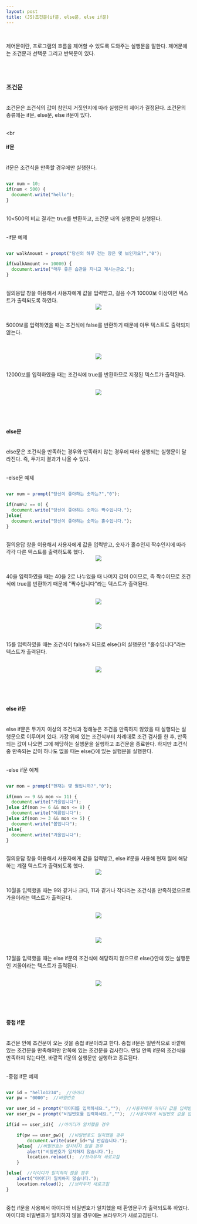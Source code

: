 ```yaml
---
layout: post
title: (JS)조건문(if문, else문, else if문)
---
```


<br>

제어문이란, 프로그램의 흐름을 제어할 수 있도록 도와주는 실행문을 말한다. 제어문에는 조건문과 선택문 그리고 반복문이 있다.

<br>
<br>

### 조건문
<br>
조건문은 조건식의 값이 참인지 거짓인지에 따라 실행문의 제어가 결정된다. 조건문의 종류에는 if문, else문, else if문이 있다.

<br>
<br>

<br

#### if문
<br>
if문은 조건식을 만족할 경우에만 실행한다.
<br>

``` javascript

var num = 10;
if(num < 500) {
  document.write("hello");
}

```

<br>
10<500의 비교 결과는 true를 반환하고, 조건문 내의 실행문이 실행된다.

<br>
<br>

-if문 예제

``` javascript

var walkAmount = prompt("당신의 하루 걷는 양은 몇 보인가요?","0");

if(walkAmount >= 10000) {
  document.write("매우 좋은 습관을 지니고 계시는군요.");
}

```

<br>
질의응답 창을 이용해서 사용자에게 값을 입력받고, 걸음 수가 10000보 이상이면 텍스트가 출력되도록 하였다.

<br>
<center><img src="https://hyeyeong1011.github.io/img/if문예제.png"></center>
<br>

5000보를 입력하였을 때는 조건식에 false를 반환하기 때문에 아무 텍스트도 출력되지 않는다.

<br>
<br>
<center><img src="https://hyeyeong1011.github.io/img/if문예제2.png"></center>
<br>

12000보를 입력하였을 때는 조건식에 true를 반환하므로 지정된 텍스트가 출력된다.

<br>
<center><img src="https://hyeyeong1011.github.io/img/if문예제3.png"></center>
<br>

<br>
<br>
<br>

#### else문
<br>
else문은 조건식을 만족하는 경우와 만족하지 않는 경우에 따라 실행되는 실행문이 달라진다. 즉, 두가지 결과가 나올 수 있다.
<br>
<br>

-else문 예제

``` javascript

var num = prompt("당신이 좋아하는 숫자는?","0");

if(num%2 == 0) {
  document.write("당신이 좋아하는 숫자는 짝수입니다.");
}else{
  document.write("당신이 좋아하는 숫자는 홀수입니다.");
}

```

<br>
질의응답 창을 이용해서 사용자에게 값을 입력받고, 숫자가 홀수인지 짝수인지에 따라 각각 다른 텍스트를 출력하도록 했다.

<br>
<center><img src="https://hyeyeong1011.github.io/img/else문예제.png"></center>
<br>

40을 입력하였을 때는 40을 2로 나누었을 때 나머지 값이 0이므로, 즉 짝수이므로 조건식에 true를 반환하기 때문에 "짝수입니다"라는 텍스트가 출력된다. 

<br>
<center><img src="https://hyeyeong1011.github.io/img/else문예제2.png"></center>
<br>
<br>


<br>
<center><img src="https://hyeyeong1011.github.io/img/else문예제4.png"></center>
<br>


15를 입력하였을 때는 조건식이 false가 되므로 else{}의 실행문인 "홀수입니다"라는 텍스트가 출력된다.

<br>
<center><img src="https://hyeyeong1011.github.io/img/else문예제3.png"></center>
<br>

<br>
<br>
<br>

#### else if문
<br>
else if문은 두가지 이상의 조건식과 정해놓은 조건을 만족하지 않았을 때 실행되는 실행문으로 이루어져 있다. 가장 위에 있는 조건식부터 차례대로 조건 검사를 한 후, 만족되는 값이 나오면 그에 해당하는 실행문을 실행하고 조건문을 종료한다.   
하지만 조건식 중 만족되는 값이 하나도 없을 때는 else{}에 있는 실행문을 실행한다.
<br>
<br>

-else if문 예제

``` javascript

var mon = prompt("현재는 몇 월입니까?","0");

if(mon >= 9 && mon <= 11) {
  document.write("가을입니다");
}else if(mon >= 6 && mon <= 8) {
  document.write("여름입니다");
}else if(mon >= 3 && mon <= 5) {
  document.write("봄입니다");
}else{
  document.write("겨울입니다");
}

```

<br>
질의응답 창을 이용해서 사용자에게 값을 입력받고, else if문을 사용해 현재 월에 해당하는 계절 텍스트가 출력되도록 했다.

<br>
<center><img src="https://hyeyeong1011.github.io/img/elseif문예제.png"></center>
<br>

10월을 입력했을 때는 9와 같거나 크다, 11과 같거나 작다라는 조건식을 만족하였으므로 가을이라는 텍스트가 출력된다.

<br>
<center><img src="https://hyeyeong1011.github.io/img/elseif문예제2.png"></center>
<br>
<br>

<br>
<center><img src="https://hyeyeong1011.github.io/img/elseif문예제3.png"></center>
<br>

12월을 입력했을 때는 else if문의 조건식에 해당하지 않으므로 else{}안에 있는 실행문인 겨울이라는 텍스트가 출력된다.

<br>
<center><img src="https://hyeyeong1011.github.io/img/elseif문예제4.png"></center>
<br>

<br>
<br>
<br>

#### 중첩 if문
<br>
조건문 안에 조건문이 오는 것을 중첩 if문이라고 한다.  
중첩 if문은 일반적으로 바깥에 있는 조건문을 만족해야만 안쪽에 있는 조건문을 검사한다.  
만일 안쪽 if문의 조건식을 만족하지 않는다면, 바깥쪽 if문의 실행문만 실행하고 종료된다.
<br>
<br>

-중첩 if문 예제

``` javascript

var id = "hello1234";  //아이디
var pw = "0000";  //비밀번호

var user_id = prompt("아이디를 입력하세요.","");  //사용자에게 아이디 값을 입력받음
var user_pw = prompt("비밀번호를 입력하세요.","");  //사용자에게 비밀번호 값을 입력받음 

if(id == user_id){  //아이디가 일치했을 경우

    if(pw == user_pw){  //비밀번호도 일치했을 경우
        document.write(user_id+"님 반갑습니다.");
    }else{  //비밀번호는 일치하지 않을 경우
        alert("비밀번호가 일치하지 않습니다.");
        location.reload();  //브라우저 새로고침
    }

}else{  //아이디가 일치하지 않을 경우
    alert("아이디가 일치하지 않습니다.");
    location.reload();  //브라우저 새로고침
}

```

<br>
중첩 if문을 사용해서 아이디와 비밀번호가 일치했을 때 환영문구가 출력되도록 하였다. 아이디와 비밀번호가 일치하지 않을 경우에는 브라우저가 새로고침된다.





<br>
